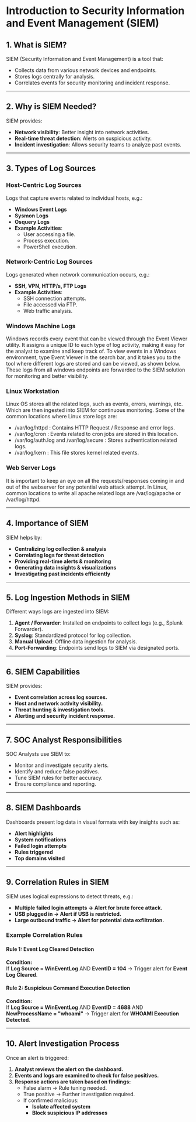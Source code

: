 # Introduction to Security Information and Event Management (SIEM)

## 1. What is SIEM?
SIEM (Security Information and Event Management) is a tool that:
- Collects data from various network devices and endpoints.
- Stores logs centrally for analysis.
- Correlates events for security monitoring and incident response.

---

## 2. Why is SIEM Needed?
SIEM provides:
- **Network visibility**: Better insight into network activities.
- **Real-time threat detection**: Alerts on suspicious activity.
- **Incident investigation**: Allows security teams to analyze past events.

---

## 3. Types of Log Sources

### Host-Centric Log Sources
Logs that capture events related to individual hosts, e.g.:
- **Windows Event Logs**
- **Sysmon Logs**
- **Osquery Logs**
- **Example Activities**:
  - User accessing a file.
  - Process execution.
  - PowerShell execution.

### Network-Centric Log Sources
Logs generated when network communication occurs, e.g.:
- **SSH, VPN, HTTP/s, FTP Logs**
- **Example Activities**:
  - SSH connection attempts.
  - File accessed via FTP.
  - Web traffic analysis.

### Windows Machine Logs

Windows records every event that can be viewed through the Event Viewer utility. It assigns a unique ID to each type of log activity, making it easy for the analyst to examine and keep track of. To view events in a Windows environment, type Event Viewer in the search bar, and it takes you to the tool where different logs are stored and can be viewed, as shown below. These logs from all windows endpoints are forwarded to the SIEM solution for monitoring and better visibility.

### Linux Workstation

Linux OS stores all the related logs, such as events, errors, warnings, etc. Which are then ingested into SIEM for continuous monitoring. Some of the common locations where Linux store logs are:

- /var/log/httpd : Contains HTTP Request  / Response and error logs.
- /var/log/cron   : Events related to cron jobs are stored in this location.
- /var/log/auth.log and /var/log/secure : Stores authentication related logs.
- /var/log/kern : This file stores kernel related events.

### Web Server Logs

It is important to keep an eye on all the requests/responses coming in and out of the webserver for any potential web attack attempt. In Linux, common locations to write all apache related logs are /var/log/apache or /var/log/httpd.

---

## 4. Importance of SIEM
SIEM helps by:
- **Centralizing log collection & analysis**
- **Correlating logs for threat detection**
- **Providing real-time alerts & monitoring**
- **Generating data insights & visualizations**
- **Investigating past incidents efficiently**

---

## 5. Log Ingestion Methods in SIEM
Different ways logs are ingested into SIEM:
1. **Agent / Forwarder**: Installed on endpoints to collect logs (e.g., Splunk Forwarder).
2. **Syslog**: Standardized protocol for log collection.
3. **Manual Upload**: Offline data ingestion for analysis.
4. **Port-Forwarding**: Endpoints send logs to SIEM via designated ports.

---

## 6. SIEM Capabilities
SIEM provides:
- **Event correlation across log sources.**
- **Host and network activity visibility.**
- **Threat hunting & investigation tools.**
- **Alerting and security incident response.**

---

## 7. SOC Analyst Responsibilities
SOC Analysts use SIEM to:
- Monitor and investigate security alerts.
- Identify and reduce false positives.
- Tune SIEM rules for better accuracy.
- Ensure compliance and reporting.

---

## 8. SIEM Dashboards
Dashboards present log data in visual formats with key insights such as:
- **Alert highlights**
- **System notifications**
- **Failed login attempts**
- **Rules triggered**
- **Top domains visited**

---

## 9. Correlation Rules in SIEM
SIEM uses logical expressions to detect threats, e.g.:
- **Multiple failed login attempts → Alert for brute force attack.**
- **USB plugged in → Alert if USB is restricted.**
- **Large outbound traffic → Alert for potential data exfiltration.**

### Example Correlation Rules
#### Rule 1: Event Log Cleared Detection
**Condition:**  
If **Log Source = WinEventLog** AND **EventID = 104** → Trigger alert for **Event Log Cleared**.

#### Rule 2: Suspicious Command Execution Detection
**Condition:**  
If **Log Source = WinEventLog** AND **EventID = 4688** AND **NewProcessName = "whoami"** → Trigger alert for **WHOAMI Execution Detected**.

---

## 10. Alert Investigation Process
Once an alert is triggered:
1. **Analyst reviews the alert on the dashboard.**
2. **Events and logs are examined to check for false positives.**
3. **Response actions are taken based on findings:**
   - False alarm → Rule tuning needed.
   - True positive → Further investigation required.
   - If confirmed malicious:
     - **Isolate affected system**
     - **Block suspicious IP addresses**
